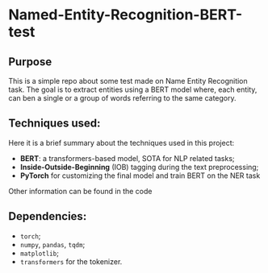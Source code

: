 # Named-Entity-Recognition-BERT-test


## Purpose 

This is a simple repo about some test made on Name Entity Recognition task. The goal is to extract entities using a BERT model where, each entity, can ben a single or a group of words referring to the same category.


## Techniques used:
Here it is a brief summary about the techniques used in this project:

- **BERT**: a transformers-based model, SOTA for NLP related tasks;
- **Inside-Outside-Beginning** (IOB) tagging during the text preprocessing;
- **PyTorch** for customizing the final model and train BERT on the NER task


Other information can be found in the code

## Dependencies:
- ```torch```;
- ```numpy```, ```pandas```, ```tqdm```;
- ```matplotlib```;
- ```transformers``` for the tokenizer.


